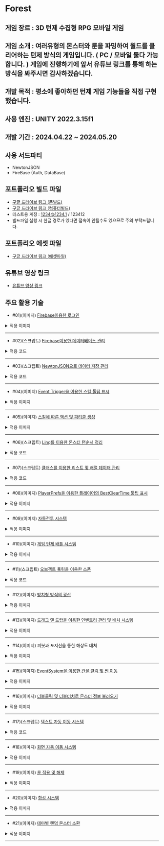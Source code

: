 # Forest
## 게임 장르 : 3D 턴제 수집형 RPG 모바일 게임
## 게임 소개 : 여러유형의 몬스터와 룬을 파밍하여 월드를 클리어하는 턴제 방식의 게임입니다. ( PC / 모바일 둘다 가능합니다. ) 게임에 진행하기에 앞서 유튜브 링크를 통해 하는 방식을 봐주시면 감사하겠습니다.
## 개발 목적 : 평소에 좋아하던 턴제 게임 기능들을 직접 구현 했습니다.
## 사용 엔진 : UNITY 2022.3.15f1
## 개발 기간 : 2024.04.22 ~ 2024.05.20
## 사용 서드파티
- NewtonJSON
- FireBase (Auth, DataBase)
## 포트폴리오 빌드 파일 
- [구글 드라이브 링크 (폰빌드)](https://drive.google.com/file/d/1M6DGcc7NXsxjc8Iiz4H56YeGTWR0rZBu/view?usp=drive_link)
- [구글 드라이브 링크 (컴퓨터빌드)](https://drive.google.com/file/d/1r_VcA_yPS1Dhi6umT22NGmPqBKLu45no/view?usp=drive_link)
- 테스트용 계정 : 1234@1234.1 / 123412
- 빌드파일 실행 시 한글 경로가 있다면 접속이 안될수도 있으므로 주의 부탁드립니다.
## 포트폴리오 에셋 파일 
- [구글 드라이브 링크 (에셋파일)](https://drive.google.com/file/d/1XbgiA8YEmbkuCFdqxQFaWFG1ZAtk1Af7/view?usp=sharing)
## 유튜브 영상 링크
- [유튜브 영상 링크](https://youtu.be/SU8fOyicThc)
## 주요 활용 기술
- #01)(이미지) [Firebase이용한 로그인](https://cafe.naver.com/bbangnity/71)
<details>
<summary>적용 이미지</summary>
  
![로그인](./GitImage/로그인.gif)

</details>

***

- #02)(스크립트) [Firebase이용한 데이터베이스 관리](https://cafe.naver.com/bbangnity/86)
<details>
<summary>적용 코드</summary>
  
```
    public void LoadDB()  // 플레이어 데이터를 데이터베이스에서 불러오는 함수
    {
        // UserId에 있는 MonsterInventory 데이터를 데이터베이스에서 불러오기
        reference.Child(FireBaseAuthManager.Instance.UserId).Child("MonsterInven").GetValueAsync().ContinueWith(task =>
        {
            if (task.IsFaulted)
            {
                // 예외 처리
                Debug.LogError("Error getting data: " + task.Exception);
                return;
            }
            if (task.IsCompleted)
            {
                // 데이터를 JSON 형식으로 변환
                DataSnapshot snapshot = task.Result;
                string jsonData = snapshot.GetRawJsonValue();
                // JSON 데이터를 파일에 저장
                string filePath = MonsterDataManager.instance.playermonsterDataPath;
                File.WriteAllText(filePath, jsonData);
                // 파일에서 JSON 데이터 읽기
                string savedJsonData = File.ReadAllText(filePath);

                // JSON 데이터를 몬스터 데이터 리스트로 역직렬화하여 할당
                MonsterDataManager.instance.MonsterInventory = JsonConvert.DeserializeObject<PlayerMonsterData[]>(savedJsonData);
            }
        });

        // UserId에 있는 RuneInven 데이터를 데이터베이스에서 불러오기
        reference.Child(FireBaseAuthManager.Instance.UserId).Child("RuneInven").GetValueAsync().ContinueWith(task =>
        {
            if (task.IsFaulted)
            {
                // 예외 처리
                Debug.LogError("Error getting data: " + task.Exception);
                return;
            }
            if (task.IsCompleted)
            {
                // 데이터를 JSON 형식으로 변환
                DataSnapshot snapshot = task.Result;
                string jsonData = snapshot.GetRawJsonValue();
                // JSON 데이터를 파일에 저장
                string filePath = MonsterDataManager.instance.playerrunestoneDataPath;
                File.WriteAllText(filePath, jsonData);
                // 파일에서 JSON 데이터 읽기
                string savedJsonData = File.ReadAllText(filePath);

                MonsterDataManager.instance.RuneInventory = JsonConvert.DeserializeObject<RuneStone[]>(jsonData);
                // JSON 데이터를 몬스터 데이터 리스트로 역직렬화하여 할당
            }
        });
    }
```

</details>

***

- #03)(스크립트) [NewtonJSON으로 데이터 저장 관리](https://cafe.naver.com/bbangnity/101)
<details>
<summary>적용 코드</summary>
  
```
   public void SaveMonsterData() // 데이터 Json으로 저장시키는 함수
    {
        string jsonString = JsonConvert.SerializeObject(monsters);
        File.WriteAllText(monsterDataPath, jsonString);


        string jsonString3 = JsonConvert.SerializeObject(Abilitys);
        File.WriteAllText(abilityDataPath, jsonString3);

        string jsonString4 = JsonConvert.SerializeObject(runestone);
        File.WriteAllText(runestoneDataPath, jsonString4);
    }
    public void LoadMonsterData2()
    {
            Debug.LogWarning("Monster data file not found."); // 경고 메시지 출력
            TextAsset jsonFile = Resources.Load<TextAsset>("Json/monsterData");
            string jsonData = jsonFile.text;
            monsters = JsonConvert.DeserializeObject<List<MonsterData>>(jsonData);


            Debug.LogWarning("MonsterInventory data file not found."); // 경고 메시지 출력
            TextAsset jsonFile2 = Resources.Load<TextAsset>("Json/abilityData");
            string jsonData2 = jsonFile2.text;
            Abilitys = JsonConvert.DeserializeObject<List<AbilityData>>(jsonData2);

            Debug.LogWarning("runestone data file not found."); // 경고 메시지 출력
            TextAsset jsonFile3 = Resources.Load<TextAsset>("Json/runestoneDataPath");
            string jsonData3 = jsonFile3.text;
            runestone = JsonConvert.DeserializeObject<List<RuneStone>>(jsonData3);

    }
```

</details>

***
- #04)(이미지) [Event Trigger을 이용한 스킬 툴팁 표시](https://cafe.naver.com/bbangnity/88)
<details>
<summary>적용 이미지</summary>

![툴팁](./GitImage/툴팁.gif)

</details>

***

- #05)(이미지) [스킬에 따른 액션 및 파티클 생성](https://cafe.naver.com/bbangnity/95)
<details>
<summary>적용 이미지</summary>

![스킬](./GitImage/스킬.gif)

</details>

***

- #06)(스크립트) [Linq를 이용한 몬스터 턴순서 정리](https://cafe.naver.com/bbangnity/74)
<details>
<summary>적용 코드</summary>

```
    void SortByAttackSpeed()
    {
        turnspeed = turnspeed.OrderByDescending(ts => ts.Speed).ToList();

        // 공격속도가 같은 경우를 식별하여 처리
        var groups = turnspeed.GroupBy(ts => ts.Speed);
        foreach (var group in groups)
        {
            if (group.Count() > 1) // 공격속도가 같은 캐릭터가 여러 명인 경우
            {
                // 캐릭터들의 순서를 랜덤하게 섞음
                var shuffledGroup = group.OrderBy(x => Random.value);
                foreach (var ts in shuffledGroup)
                {
                    Debug.Log("Value: " + ts.value + ", Speed: " + ts.Speed);
                }
            }
            else // 공격속도가 같은 캐릭터가 없거나 한 명인 경우
            {
                foreach (var ts in group)
                {
                    Debug.Log("Value: " + ts.value + ", Speed: " + ts.Speed);
                }
            }
        }
    }
```

</details>

***

- #07)(스크립트) [클래스를 이용한 리스트 및 배열 데이터 관리](https://cafe.naver.com/bbangnity/74)
<details>
<summary>적용 코드</summary>

```
    [System.Serializable]
    public class MonsterData // 기본 몬스터 데이터 클래스
    {
    public int Code = -1;
    public int TypeValue = -1; // 0 : 광산 , 1 : 공격, 2 : 방어, 3 : 지원
    public string Imagepath;
    public int Rating;
    public string Name;
    public int Level;
    public float MaxHealth;
    public float NowHealth;
    public float Attack;
    public float Defense;
    public float Attack_Speed;
    public int HasSkill_1 = -1;
    public int HasSkill_2 = -1;
    public int HasSkill_3 = -1;
    public int HasSkill_4 = -1;
    }

    public List<MonsterData> monsters = new List<MonsterData>(); // 몬스터 데이터 리스트

```

</details>

***

- #08)(이미지) [PlayerPrefs을 이용한 플레이어의 BestClearTime 툴팁 표시](https://cafe.naver.com/bbangnity/103)
<details>
<summary>적용 이미지</summary>

![클리어타임](./GitImage/클리어타임.gif)

</details>

***

- #09)(이미지) [자동전투 시스템](https://cafe.naver.com/bbangnity/74)
<details>
<summary>적용 이미지</summary>

![자동플레이](./GitImage/자동플레이.gif)

</details>

***

- #10)(이미지) [게임 턴제 배틀 시스템](https://cafe.naver.com/bbangnity/74)
<details>
<summary>적용 이미지</summary>

![턴제](./GitImage/턴제.gif)

</details>

***

- #11)(스크립트) [오브젝트 풀링을 이용한 스폰](https://cafe.naver.com/bbangnity/92)
<details>
<summary>적용 코드</summary>

```
using System.Collections;
using System.Collections.Generic;
using UnityEngine;

public class PoolManager : MonoBehaviour
{
    // 몬스터 소환을 위한 풀 매니저 (오브젝트 풀링)

    public GameObject[] prefabs; // 프리팹 배열
    List<GameObject>[] pools; // 프리팹별로 오브젝트를 담을 풀 리스트 배열

    private void Awake()
    {
        // 프리팹 배열 길이만큼 리스트 배열 초기화
        pools = new List<GameObject>[prefabs.Length];

        // 각 프리팹별 리스트 초기화
        for (int i = 0; i < pools.Length; i++)
        {
            pools[i] = new List<GameObject>();
        }
    }

    // 오브젝트 풀에서 비활성화된 오브젝트를 가져오거나 새로 생성하여 반환
    public GameObject Get(int i)
    {
        GameObject select = null;

        // 해당 인덱스의 풀에서 비활성화된 오브젝트를 찾음
        foreach (GameObject item in pools[i])
        {
            if (!item.activeSelf)
            {
                select = item; // 비활성화된 오브젝트를 선택
                select.SetActive(true); // 활성화
                break;
            }
        }

        // 비활성화된 오브젝트를 찾지 못한 경우 새로 생성하여 풀에 추가
        if (!select)
        {
            select = Instantiate(prefabs[i], transform);
            pools[i].Add(select);
        }

        return select;
    }
}

```

</details>

***

- #12)(이미지) [방치형 방식의 광산](https://cafe.naver.com/bbangnity/78)
<details>
<summary>적용 이미지</summary>

![광산](./GitImage/광산.gif)

</details>

***

- #13)(이미지) [드래그 앤 드랍을 이용한 인벤토리 관리 및 배치 시스템](https://cafe.naver.com/bbangnity/85)
<details>
<summary>적용 이미지</summary>

![드래그드랍](./GitImage/드래그드랍.gif)

</details>

***

- #14)(이미지) 피봇과 포지션을 통한 해상도 대처
<details>
<summary>적용 이미지</summary>

![해상도](./GitImage/해상도.gif)

</details>

***

- #15)(이미지) [EventSystem을 이용한 건물 클릭 및 씬 이동](https://cafe.naver.com/bbangnity/73)
<details>
<summary>적용 이미지</summary>

![씬이동](./GitImage/씬이동.gif)

</details>

***

- #16)(이미지) [더블클릭 및 더블터치로 몬스터 정보 불러오기](https://cafe.naver.com/bbangnity/80)
<details>
<summary>적용 이미지</summary>

![더블클릭](./GitImage/더블클릭.gif)

</details>

***

- #17)(스크립트) [텍스트 자동 이동 시스템](https://cafe.naver.com/bbangnity/89)
<details>
<summary>적용 코드</summary>

```
public class TextMove : MonoBehaviour
{
    // 텍스트가 생성되면 저절로 지정한 오프셋으로 이동되게 만드는 스크립트
    public float duration = 2.0f; // 애니메이션 지속 시간
    public float endYOffset = -100.0f; // 끝 Y 오프셋

    private Text textComponent;
    private Vector3 startPosition;
    private float startTime;

    void Start()
    {
        textComponent = GetComponent<Text>();
        // 시작 시간 설정
        startTime = Time.time;
        // 시작 위치 저장
        startPosition = transform.position;
    }

    void Update()
    {
        // 현재 시간에서 시작 시간을 뺀 값의 비율 계산
        float ratio = (Time.time - startTime) / duration;
        // 보간된 Y 위치 계산
        float interpolatedY = Mathf.Lerp(startPosition.y, startPosition.y + endYOffset, ratio);
        // 텍스트 위치 업데이트
        transform.position = new Vector3(startPosition.x, interpolatedY, startPosition.z);

        // 애니메이션 종료 확인
        if (ratio >= 1.0f)
        {
            Destroy(gameObject); // 애니메이션 종료 후 텍스트 게임 오브젝트 삭제
        }
    }
}
```

</details>

***

- #18)(이미지) [화면 자동 이동 시스템](https://cafe.naver.com/bbangnity/75)
<details>
<summary>적용 이미지</summary>

![화면이동](./GitImage/화면이동.gif)

</details>

***

- #19)(이미지) [룬 적용 및 해제](https://cafe.naver.com/bbangnity/96)
<details>
<summary>적용 이미지</summary>

![룬](./GitImage/룬.gif)

</details>

***

- #20)(이미지) [합성 시스템](https://cafe.naver.com/bbangnity/98)
<details>
<summary>적용 이미지</summary>

![합성](./GitImage/합성.gif)

</details>

***

- #21)(이미지) [테마별 랜덤 몬스터 소환](https://cafe.naver.com/bbangnity/76)
<details>
<summary>적용 이미지</summary>

![소환](./GitImage/소환.gif)

</details>

***
